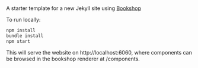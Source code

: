 # 

A starter template for a new Jekyll site using [Bookshop](https://github.com/CloudCannon/bookshop)

To run locally:
```bash
npm install
bundle install
npm start
```

This will serve the website on http://localhost:6060, where components can be browsed in the bookshop renderer at /components.
